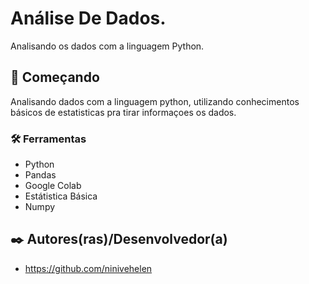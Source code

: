 # Análise De Dados.
Analisando os dados com a linguagem Python.

## 🚀 Começando

Analisando dados com a linguagem python, utilizando conhecimentos básicos de estatisticas pra tirar informaçoes os dados.  

### 🛠️ Ferramentas

* Python
* Pandas
* Google Colab
* Estátistica Básica 
* Numpy

## ✒️ Autores(ras)/Desenvolvedor(a)

* https://github.com/ninivehelen
